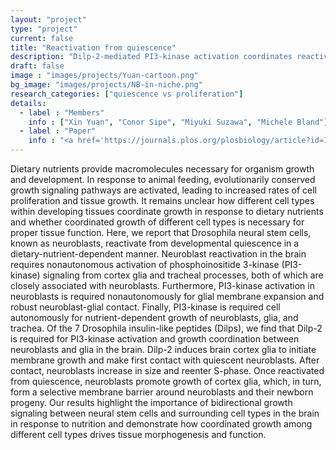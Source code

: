 ```yaml
---
layout: "project"
type: "project"
current: false
title: "Reactivation from quiescence"
description: "Dilp-2-mediated PI3-kinase activation coordinates reactivation of quiescent neuroblasts with growth of their glial stem cell niche"
draft: false
image : "images/projects/Yuan-cartoon.png"
bg_image: "images/projects/NB-in-niche.png"
research_categories: ["quiescence vs proliferation"]
details:
  - label : "Members"
    info : ["Xin Yuan", "Conor Sipe", "Miyuki Suzawa", "Michele Bland"]
  - label : "Paper"
    info : "<a href='https://journals.plos.org/plosbiology/article?id=10.1371/journal.pbio.3000721'>PLoS Biology, May 28 2020</a>"
---
```

Dietary nutrients provide macromolecules necessary for organism growth and development. In response to animal feeding, evolutionarily conserved growth signaling pathways are activated, leading to increased rates of cell proliferation and tissue growth. It remains unclear how different cell types within developing tissues coordinate growth in response to dietary nutrients and whether coordinated growth of different cell types is necessary for proper tissue function. Here, we report that Drosophila neural stem cells, known as neuroblasts, reactivate from developmental quiescence in a dietary-nutrient-dependent manner. Neuroblast reactivation in the brain requires nonautonomous activation of phosphoinositide 3-kinase (PI3-kinase) signaling from cortex glia and tracheal processes, both of which are closely associated with neuroblasts. Furthermore, PI3-kinase activation in neuroblasts is required nonautonomously for glial membrane expansion and robust neuroblast-glial contact. Finally, PI3-kinase is required cell autonomously for nutrient-dependent growth of neuroblasts, glia, and trachea. Of the 7 Drosophila insulin-like peptides (Dilps), we find that Dilp-2 is required for PI3-kinase activation and growth coordination between neuroblasts and glia in the brain. Dilp-2 induces brain cortex glia to initiate membrane growth and make first contact with quiescent neuroblasts. After contact, neuroblasts increase in size and reenter S-phase. Once reactivated from quiescence, neuroblasts promote growth of cortex glia, which, in turn, form a selective membrane barrier around neuroblasts and their newborn progeny. Our results highlight the importance of bidirectional growth signaling between neural stem cells and surrounding cell types in the brain in response to nutrition and demonstrate how coordinated growth among different cell types drives tissue morphogenesis and function.
